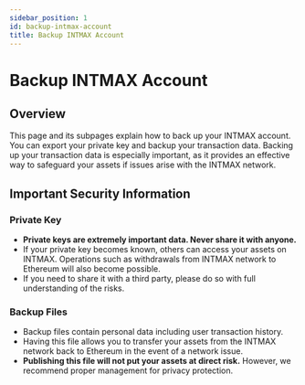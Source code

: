 ```yaml
---
sidebar_position: 1
id: backup-intmax-account
title: Backup INTMAX Account
---
```


# Backup INTMAX Account

## Overview

This page and its subpages explain how to back up your INTMAX account. You can export your private key and backup your transaction data.
Backing up your transaction data is especially important, as it provides an effective way to safeguard your assets if issues arise with the INTMAX network.

## Important Security Information

### Private Key

- **Private keys are extremely important data. Never share it with anyone.**
- If your private key becomes known, others can access your assets on INTMAX. Operations such as withdrawals from INTMAX network to Ethereum will also become possible.
- If you need to share it with a third party, please do so with full understanding of the risks.

### Backup Files

- Backup files contain personal data including user transaction history.
- Having this file allows you to transfer your assets from the INTMAX network back to Ethereum in the event of a network issue.
- **Publishing this file will not put your assets at direct risk.** However, we recommend proper management for privacy protection.

